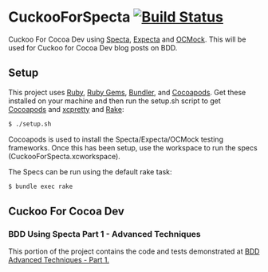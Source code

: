 CuckooForSpecta [![Build Status](https://travis-ci.org/rbaumbach/CuckooForSpecta.svg)](https://travis-ci.org/rbaumbach/CuckooForSpecta)
===============

Cuckoo For Cocoa Dev using [Specta](https://github.com/specta/specta), [Expecta](https://github.com/specta/expecta) and [OCMock](https://github.com/erikdoe/ocmock).  This will be used for Cuckoo for Cocoa Dev blog posts on BDD.

## Setup

This project uses [Ruby](https://github.com/sstephenson/rbenv), [Ruby Gems](http://rubygems.org), [Bundler](http://bundler.io), and [Cocoapods](http://cocoapods.org).  Get these installed on your machine and then run the setup.sh script to get [Cocoapods](http://cocoapods.org) and [xcpretty](https://github.com/supermarin/xcpretty) and [Rake](http://rake.rubyforge.org):

```bash
$ ./setup.sh
```

Cocoapods is used to install the Specta/Expecta/OCMock testing frameworks.  Once this has been setup, use the workspace to run the specs (CuckooForSpecta.xcworkspace).

The Specs can be run using the default rake task:

```bash
$ bundle exec rake
```

## Cuckoo For Cocoa Dev

### BDD Using Specta Part 1 - Advanced Techniques

This portion of the project contains the code and tests demonstrated at [BDD Advanced Techniques - Part 1.](http://cuckooforcocoadev.com/blog/2015/05/25/behavioral-driven-development-bdd-using-specta-part-1-advanced-techniques/)
